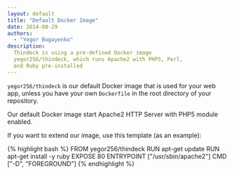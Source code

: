 ```yaml
---
layout: default
title: "Default Docker Image"
date: 2014-08-29
authors:
  - "Yegor Bugayenko"
description:
  Thindeck is using a pre-defined Docker image
  yegor256/thindeck, which runs Apache2 with PHP5, Perl,
  and Ruby pre-installed
---
```


`yegor256/thindeck` is our default Docker image that is
used for your web app, unless you have your own `Dockerfile`
in the root directory of your repository.

Our default Docker image start Apache2 HTTP Server with
PHP5 module enabled.

If you want to extend our image, use this template (as an example):

{% highlight bash %}
FROM yegor256/thindeck
RUN apt-get update
RUN apt-get install -y ruby
EXPOSE 80
ENTRYPOINT ["/usr/sbin/apache2"]
CMD ["-D", "FOREGROUND"]
{% endhighlight %}


